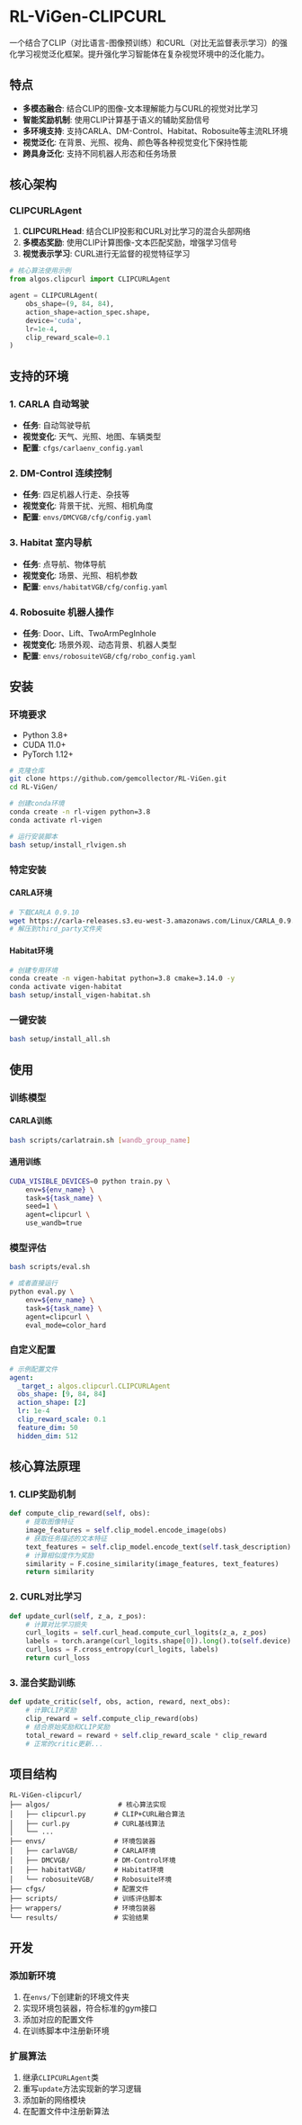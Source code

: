 # RL-ViGen-CLIPCURL
一个结合了CLIP（对比语言-图像预训练）和CURL（对比无监督表示学习）的强化学习视觉泛化框架。提升强化学习智能体在复杂视觉环境中的泛化能力。

## 特点

- **多模态融合**: 结合CLIP的图像-文本理解能力与CURL的视觉对比学习
- **智能奖励机制**: 使用CLIP计算基于语义的辅助奖励信号
- **多环境支持**: 支持CARLA、DM-Control、Habitat、Robosuite等主流RL环境
- **视觉泛化**: 在背景、光照、视角、颜色等各种视觉变化下保持性能
- **跨具身泛化**: 支持不同机器人形态和任务场景

## 核心架构

### CLIPCURLAgent

1. **CLIPCURLHead**: 结合CLIP投影和CURL对比学习的混合头部网络
2. **多模态奖励**: 使用CLIP计算图像-文本匹配奖励，增强学习信号
3. **视觉表示学习**: CURL进行无监督的视觉特征学习

```python
# 核心算法使用示例
from algos.clipcurl import CLIPCURLAgent

agent = CLIPCURLAgent(
    obs_shape=(9, 84, 84),
    action_shape=action_spec.shape,
    device='cuda',
    lr=1e-4,
    clip_reward_scale=0.1
)
```

## 支持的环境

### 1. CARLA 自动驾驶
- **任务**: 自动驾驶导航
- **视觉变化**: 天气、光照、地图、车辆类型
- **配置**: `cfgs/carlaenv_config.yaml`

### 2. DM-Control 连续控制
- **任务**: 四足机器人行走、杂技等
- **视觉变化**: 背景干扰、光照、相机角度
- **配置**: `envs/DMCVGB/cfg/config.yaml`

### 3. Habitat 室内导航
- **任务**: 点导航、物体导航
- **视觉变化**: 场景、光照、相机参数
- **配置**: `envs/habitatVGB/cfg/config.yaml`

### 4. Robosuite 机器人操作
- **任务**: Door、Lift、TwoArmPegInhole
- **视觉变化**: 场景外观、动态背景、机器人类型
- **配置**: `envs/robosuiteVGB/cfg/robo_config.yaml`

## 安装

### 环境要求
- Python 3.8+
- CUDA 11.0+
- PyTorch 1.12+

```bash
# 克隆仓库
git clone https://github.com/gemcollector/RL-ViGen.git
cd RL-ViGen/

# 创建conda环境
conda create -n rl-vigen python=3.8
conda activate rl-vigen

# 运行安装脚本
bash setup/install_rlvigen.sh
```

### 特定安装

#### CARLA环境
```bash
# 下载CARLA 0.9.10
wget https://carla-releases.s3.eu-west-3.amazonaws.com/Linux/CARLA_0.9.10.tar.gz
# 解压到third_party文件夹
```

#### Habitat环境
```bash
# 创建专用环境
conda create -n vigen-habitat python=3.8 cmake=3.14.0 -y
conda activate vigen-habitat
bash setup/install_vigen-habitat.sh
```

### 一键安装
```bash
bash setup/install_all.sh
```

## 使用

### 训练模型

#### CARLA训练
```bash
bash scripts/carlatrain.sh [wandb_group_name]
```

#### 通用训练
```bash
CUDA_VISIBLE_DEVICES=0 python train.py \
    env=${env_name} \
    task=${task_name} \
    seed=1 \
    agent=clipcurl \
    use_wandb=true
```

### 模型评估
```bash
bash scripts/eval.sh

# 或者直接运行
python eval.py \
    env=${env_name} \
    task=${task_name} \
    agent=clipcurl \
    eval_mode=color_hard
```

### 自定义配置
```yaml
# 示例配置文件
agent:
  _target_: algos.clipcurl.CLIPCURLAgent
  obs_shape: [9, 84, 84]
  action_shape: [2]
  lr: 1e-4
  clip_reward_scale: 0.1
  feature_dim: 50
  hidden_dim: 512
```

## 核心算法原理

### 1. CLIP奖励机制
```python
def compute_clip_reward(self, obs):
    # 提取图像特征
    image_features = self.clip_model.encode_image(obs)
    # 获取任务描述的文本特征
    text_features = self.clip_model.encode_text(self.task_description)
    # 计算相似度作为奖励
    similarity = F.cosine_similarity(image_features, text_features)
    return similarity
```

### 2. CURL对比学习
```python
def update_curl(self, z_a, z_pos):
    # 计算对比学习损失
    curl_logits = self.curl_head.compute_curl_logits(z_a, z_pos)
    labels = torch.arange(curl_logits.shape[0]).long().to(self.device)
    curl_loss = F.cross_entropy(curl_logits, labels)
    return curl_loss
```

### 3. 混合奖励训练
```python
def update_critic(self, obs, action, reward, next_obs):
    # 计算CLIP奖励
    clip_reward = self.compute_clip_reward(obs)
    # 结合原始奖励和CLIP奖励
    total_reward = reward + self.clip_reward_scale * clip_reward
    # 正常的critic更新...
```


## 项目结构

```
RL-ViGen-clipcurl/
├── algos/                 # 核心算法实现
│   ├── clipcurl.py       # CLIP+CURL融合算法
│   ├── curl.py           # CURL基线算法
│   └── ...
├── envs/                 # 环境包装器
│   ├── carlaVGB/         # CARLA环境
│   ├── DMCVGB/           # DM-Control环境
│   ├── habitatVGB/       # Habitat环境
│   └── robosuiteVGB/     # Robosuite环境
├── cfgs/                 # 配置文件
├── scripts/              # 训练评估脚本
├── wrappers/             # 环境包装器
└── results/              # 实验结果
```

## 开发

### 添加新环境
1. 在`envs/`下创建新的环境文件夹
2. 实现环境包装器，符合标准的gym接口
3. 添加对应的配置文件
4. 在训练脚本中注册新环境

### 扩展算法
1. 继承`CLIPCURLAgent`类
2. 重写`update`方法实现新的学习逻辑
3. 添加新的网络模块
4. 在配置文件中注册新算法